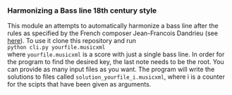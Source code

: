 ### Harmonizing a Bass line 18th century style

This module an attempts to automatically harmonize a bass line after the rules as specified by the French composer Jean-Francois Dandrieu (see [here](https://en.wikipedia.org/wiki/Jean-Fran%C3%A7ois_Dandrieu)). To use it clone this repository and run \
`python cli.py yourfile.musicxml` \
where `yourfile.musicxml` is a score with just a single bass line. In order for the program to find the desired key, the last note needs to be the root. You can provide as many input files as you want. The program will write the solutions to files called `solution_yourfile_i.musicxml`, where i is a counter for the scipts that have been given as arguments.
